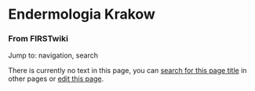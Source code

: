 

# Endermologia Krakow

### From FIRSTwiki

Jump to: navigation, search

There is currently no text in this page, you can [search for this page
title](/index.php/Special:Search/Endermologia_Krakow
"Special:Search/Endermologia Krakow" ) in other pages or [edit this
page](http://firstwiki.net/index.php?title=Endermologia_Krakow&action=edit
"http://firstwiki.net/index.php?title=Endermologia_Krakow&action=edit" ).

